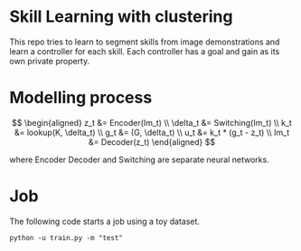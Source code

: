 # Skill Learning with clustering
This repo tries to learn to segment skills from image demonstrations and learn a controller for each skill. Each controller has a goal and gain as its own private property. 

# Modelling process

$$
\begin{aligned}
    z_t &= Encoder(Im_t) \\
    \delta_t &= Switching(Im_t) \\
    k_t &= lookup(K, \delta_t) \\
    g_t &= (G, \delta_t) \\
    u_t &= k_t * (g_t - z_t) \\
    Im_t &= Decoder(z_t)
\end{aligned}
$$

where Encoder Decoder and Switching are separate neural networks. 

# Job

The following code starts a job using a toy dataset.
```
python -u train.py -m "test"
```
